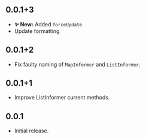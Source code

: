 ## 0.0.1+3

* **✨ New:** Added `forceUpdate`
* Update formatting

## 0.0.1+2

* Fix faulty naming of `MapInformer` and `ListInformer`.

## 0.0.1+1

* Improve ListInformer current methods.

## 0.0.1

* Initial release.
